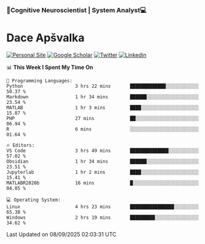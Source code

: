### 🧠Cognitive Neuroscientist | System Analyst💻
# Dace Apšvalka

[![Personal Site](https://img.shields.io/badge/website-teal?style=for-the-badge&logo=About.me&logoColor=white)](https://dcdace.net/)
[![Google Scholar](https://img.shields.io/badge/Scholar-yellow?style=for-the-badge&logo=googlescholar&logoColor=ffffff)](https://scholar.google.com/citations?hl=en&user=W8q0HBkAAAAJ&view_op=list_works&sortby=pubdate)
[![Twitter](https://img.shields.io/badge/Twitter-1DA1F2?logo=twitter&logoColor=white&style=for-the-badge)](https://twitter.com/dcdace)
[![Linkedin](https://img.shields.io/badge/linkedin-0077B5?logo=linkedin&logoColor=white&style=for-the-badge)](https://www.linkedin.com/in/dace-apsvalka/)

<!--
[![Dace's wakatime stats](https://github-readme-stats.vercel.app/api/wakatime?username=dcdace&theme=react&layout=compact&custom_title=Coding+past+7+days&v=2)](https://github.com/dcdace/dcdace)


[![github](https://img.shields.io/github/followers/dcdace?logo=github&style=plastic)](https://github.com/dcdace?tab=followers "GitHub followers")
[![wakatime](https://wakatime.com/badge/user/6e7556d3-b1db-4eef-a7e8-9bad735fc27e.svg?style=plastic?v=2)](https://wakatime.com/@6e7556d3-b1db-4eef-a7e8-9bad735fc27e "Total time coded since Feb 28 2022")

[![twitter](https://img.shields.io/twitter/follow/dcdace?label=followers&logo=twitter&color=%23007ec6&style=plastic)](https://twitter.com/dcdace "Twitter followers")

[![Dace's languages](https://github-readme-stats-one-nu-13.vercel.app/api/top-langs/?username=dcdace&langs_count=10&theme=nord&layout=compact)](https://github.com/anuraghazra/github-readme-stats) 
[![Dace's GitHub stats](https://github-readme-stats-one-nu-13.vercel.app/api?username=dcdace&theme=dracula&hide=prs,issues&count_private=true&show_icons=true&hide_rank=true&include_all_commits=true&hide_title=false&custom_title=GitHub+Stats)](https://github.com/anuraghazra/github-readme-stats)
-->

<!--START_SECTION:waka-->
📊 **This Week I Spent My Time On** 

```text
💬 Programming Languages: 
Python                   3 hrs 22 mins       █████████████░░░░░░░░░░░░   50.37 % 
Markdown                 1 hr 34 mins        ██████░░░░░░░░░░░░░░░░░░░   23.54 % 
MATLAB                   1 hr 3 mins         ████░░░░░░░░░░░░░░░░░░░░░   15.87 % 
PHP                      27 mins             ██░░░░░░░░░░░░░░░░░░░░░░░   06.94 % 
R                        6 mins              ░░░░░░░░░░░░░░░░░░░░░░░░░   01.64 % 

🔥 Editors: 
VS Code                  3 hrs 49 mins       ██████████████░░░░░░░░░░░   57.02 % 
Obsidian                 1 hr 34 mins        ██████░░░░░░░░░░░░░░░░░░░   23.51 % 
Jupyterlab               1 hr 2 mins         ████░░░░░░░░░░░░░░░░░░░░░   15.41 % 
MATLABR2020b             16 mins             █░░░░░░░░░░░░░░░░░░░░░░░░   04.05 % 

💻 Operating System: 
Linux                    4 hrs 23 mins       ████████████████░░░░░░░░░   65.38 % 
Windows                  2 hrs 19 mins       █████████░░░░░░░░░░░░░░░░   34.62 % 
```


 Last Updated on 08/09/2025 02:03:31 UTC
<!--END_SECTION:waka-->

